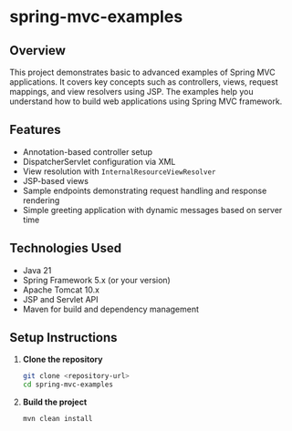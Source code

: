 # spring-mvc-examples

## Overview
This project demonstrates basic to advanced examples of Spring MVC applications. It covers key concepts such as controllers, views, request mappings, and view resolvers using JSP. The examples help you understand how to build web applications using Spring MVC framework.

## Features
- Annotation-based controller setup
- DispatcherServlet configuration via XML
- View resolution with `InternalResourceViewResolver`
- JSP-based views
- Sample endpoints demonstrating request handling and response rendering
- Simple greeting application with dynamic messages based on server time

## Technologies Used
- Java 21
- Spring Framework 5.x (or your version)
- Apache Tomcat 10.x
- JSP and Servlet API
- Maven for build and dependency management


## Setup Instructions

1. **Clone the repository**
   ```bash
   git clone <repository-url>
   cd spring-mvc-examples
   ```

2. **Build the project**
   ```bash
   mvn clean install
   ```
     

